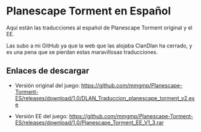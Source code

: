 # Planescape Torment en Español
Aquí están las traducciones al español de Planescape Torment original y el EE. 

Las subo a mi GitHub ya que la web que las alojaba ClanDlan ha cerrado, y es una pena que se pierdan estas maravillosas traducciones.

## Enlaces de descargar
* Versión original del juego: https://github.com/mmgmp/Planescape-Torment-ES/releases/download/1.0/DLAN_Traduccion_planescape_torment_v2.exe
  
* Versión EE del juego: https://github.com/mmgmp/Planescape-Torment-ES/releases/download/1.0/Planescape_Torment_EE_V1_3.rar

